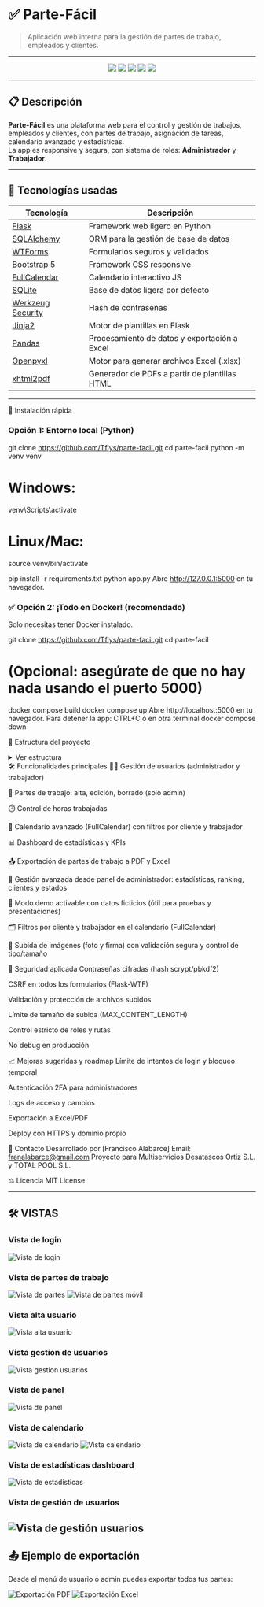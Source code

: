 # ✅ Parte-Fácil

> Aplicación web interna para la gestión de partes de trabajo, empleados y clientes.

---

<p align="center">
  <img src="https://img.shields.io/badge/Flask-%23000.svg?style=for-the-badge&logo=flask&logoColor=white"/>
  <img src="https://img.shields.io/badge/Python-3670A0?style=for-the-badge&logo=python&logoColor=ffdd54"/>
  <img src="https://img.shields.io/badge/Bootstrap-563D7C?style=for-the-badge&logo=bootstrap&logoColor=white"/>
  <img src="https://img.shields.io/badge/SQLite-07405E?style=for-the-badge&logo=sqlite&logoColor=white"/>
  <img src="https://img.shields.io/badge/FullCalendar-3a85ff?style=for-the-badge&logo=fullcalendar&logoColor=white"/>
</p>

---

## 📋 Descripción

**Parte-Fácil** es una plataforma web para el control y gestión de trabajos, empleados y clientes, con partes de trabajo, asignación de tareas, calendario avanzado y estadísticas.  
La app es responsive y segura, con sistema de roles: **Administrador** y **Trabajador**.

---

## 🚀 Tecnologías usadas

| Tecnología    | Descripción                          |
| ------------- | ------------------------------------ |
| [Flask](https://flask.palletsprojects.com/)         | Framework web ligero en Python |
| [SQLAlchemy](https://www.sqlalchemy.org/)           | ORM para la gestión de base de datos |
| [WTForms](https://wtforms.readthedocs.io/)          | Formularios seguros y validados |
| [Bootstrap 5](https://getbootstrap.com/)            | Framework CSS responsive        |
| [FullCalendar](https://fullcalendar.io/)            | Calendario interactivo JS       |
| [SQLite](https://www.sqlite.org/)                   | Base de datos ligera por defecto |
| [Werkzeug Security](https://werkzeug.palletsprojects.com/) | Hash de contraseñas |
| [Jinja2](https://jinja.palletsprojects.com/)        | Motor de plantillas en Flask    |
| [Pandas](https://pandas.pydata.org/)                  | Procesamiento de datos y exportación a Excel |
| [Openpyxl](https://openpyxl.readthedocs.io/)          | Motor para generar archivos Excel (.xlsx) |
| [xhtml2pdf](https://xhtml2pdf.readthedocs.io/)        | Generador de PDFs a partir de plantillas HTML |

---

🏁 Instalación rápida
### Opción 1: Entorno local (Python)

git clone https://github.com/Tflys/parte-facil.git
cd parte-facil
python -m venv venv

# Windows:
venv\Scripts\activate
# Linux/Mac:
source venv/bin/activate

pip install -r requirements.txt
python app.py
Abre http://127.0.0.1:5000 en tu navegador.

### ✅ Opción 2: ¡Todo en Docker! (recomendado)
Solo necesitas tener Docker instalado.


git clone https://github.com/Tflys/parte-facil.git
cd parte-facil

# (Opcional: asegúrate de que no hay nada usando el puerto 5000)

docker compose build
docker compose up
Abre http://localhost:5000 en tu navegador.
Para detener la app: CTRL+C o en otra terminal docker compose down

📂 Estructura del proyecto
<details>
  <summary>Ver estructura</summary>

  <pre>

multiservicios-ortiz/
├── app.py
├── forms.py
├── models.py
├── requirements.txt
├── /instance/
│     └── multiservicios.db
├── /static/
│     ├── css/
│     │     ├── styles.css
│     │     └── ...
│     ├── js/
│     │     ├── scripts.js
│     │     └── ...
│     ├── images/
│     │     ├── favicon.ico
│     │     └── ...
│     └── uploads/
├── /templates/
│     ├── base.html
│     ├── navbar.html
│     ├── footer.html
│     ├── dashboard.html
│     └── ...
└── README.md

  </pre>
</details>
🛠️ Funcionalidades principales
🧑‍💼 Gestión de usuarios (administrador y trabajador)

📝 Partes de trabajo: alta, edición, borrado (solo admin)

⏱️ Control de horas trabajadas

📆 Calendario avanzado (FullCalendar) con filtros por cliente y trabajador

📊 Dashboard de estadísticas y KPIs

📤 Exportación de partes de trabajo a PDF y Excel

📂 Gestión avanzada desde panel de administrador: estadísticas, ranking, clientes y estados

🧠 Modo demo activable con datos ficticios (útil para pruebas y presentaciones)

🗂️ Filtros por cliente y trabajador en el calendario (FullCalendar)

📎 Subida de imágenes (foto y firma) con validación segura y control de tipo/tamaño

🔐 Seguridad aplicada
Contraseñas cifradas (hash scrypt/pbkdf2)

CSRF en todos los formularios (Flask-WTF)

Validación y protección de archivos subidos

Límite de tamaño de subida (MAX_CONTENT_LENGTH)

Control estricto de roles y rutas

No debug en producción

📈 Mejoras sugeridas y roadmap
 Límite de intentos de login y bloqueo temporal

 Autenticación 2FA para administradores

 Logs de acceso y cambios

 Exportación a Excel/PDF

 Deploy con HTTPS y dominio propio

📧 Contacto
Desarrollado por [Francisco Alabarce]
Email: franalabarce@gmail.com
Proyecto para Multiservicios Desatascos Ortiz S.L. y TOTAL POOL S.L.

⚖️ Licencia
MIT License


---
## 🛠️ VISTAS

### Vista de login
![Vista de login](static/images/login.png)
### Vista de partes de trabajo
![Vista de partes](static/images/alta_parte_desktop.jpg)
![Vista de partes móvil](static/images/vista_moviltablet.jpg)
### Vista alta usuario
![Vista alta usuario](static/images/alta_usuario.png)
### Vista gestion de usuarios
![Vista gestion usuarios](static/images/gestion_usuarios.png)
### Vista de panel
![Vista de panel](static/images/vista_panel.png)
### Vista de calendario
![Vista de calendario](static/images/vista_calendario.png)
![Vista calendario](static/images/calendar.png)
### Vista de estadísticas dashboard
![Vista de estadísticas](static/images/dashboard.png)
### Vista de gestión de usuarios
![Vista de gestión usuarios](static/images/gestion_usuarios.png)
---

## 📤 Ejemplo de exportación

Desde el menú de usuario o admin puedes exportar todos tus partes:

![Exportación PDF](static/images/export_pdf.png)
![Exportación Excel](static/images/export_excel.png)
